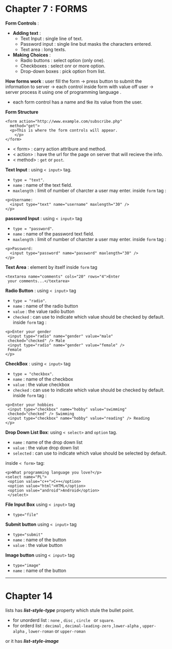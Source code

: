 # Chapter 7 : FORMS

**Form Controls** :
- **Adding text** : 
  - Text Input : single line of text.
  - Password input : single line but masks the characters entered.
  - Text area : long texts.
- **Making Choices** : 
  - Radio buttons : select option (only one).
  - Checkboxes : select onr or more option.
  - Drop-down boxes : pick option from list.

**How forms work** : 
user fill the form -> press button to submit the information to server -> each control inside form with value off user -> server process it using one of programming language .

- each form control has a name and tke its value from the user.

**Form Structure**
```
<form action="http://www.example.com/subscribe.php"
  method="get">
  <p>This is where the form controls will appear.
    </p>
</form>
```
- < form> : carry action attribure and method.
- < action> : have the url for the page on server that will recieve the info.
- < method> : `get` or `post`.

**Text Input** : 
using `< input>` tag.
- `type = "text"`.
- `name` : name of the text field.
- `maxlength` : limit of number of charcter a user may enter. 
inside `form` tag :

```
<p>Username:
  <input type="text" name="username" maxlength="30" />
</p>
```

**password Input** : 
using `< input>` tag
- `type = "password"`.
- `name` : name of the password text field.
- `maxlength` : limit of number of charcter a user may enter. 
inside `form` tag :

```
<p>Password:
  <input type="password" name="password" maxlength="30" />
</p>
```
 
**Text Area** : element by itself
inside `form` tag
```
<textarea name="comments" cols="20" rows="4">Enter
 your comments...</textarea>
```

**Radio Button** :
using `< input>` tag
- `type = "radio"`.
- `name` : name of the radio button
- `value` : the value radio button
- `checked` : can use to indicate which value should be checked by default.
inside `form` tag :
```
<p>Enter your gender
 <input type="radio" name="gender" value="male"
 checked="checked" /> Male
 <input type="radio" name="gender" value="female" />
 Female
</p>
```

**CheckBox** :
using `< input>` tag
- `type = "checkbox"`.
- `name` : name of the checkbox
- `value` : the value checkbox
- `checked` : can use to indicate which value should be checked by default.
inside `form` tag :
```
<p>Enter your hobbies
 <input type="checkbox" name="hobby" value="swimming"
 checked="checked" /> Swimming
 <input type="checkbox" name="hobby" value="reading" /> Reading
</p>
```

**Drop Down List Box**:
using `< select>` and `option` tag.
- `name` : name of the drop down list
- `value` : the value drop down list
- `selected` : can use to indicate which value should be selected by default.

inside `< form>` tag:


```
<p>What programming language you love?</p>
<select name="PL">
 <option value="c++">C++</option>
 <option value="html">HTML</option>
 <option value="android">Android</option>
 </select>
```
**File Input Box**
using `< input>` tag
- `type="file"`

**Submit button**
using `< input>` tag
- `type="submit"`
- `name` : name of the button
- `value` : the value button

**Image button**
using `< input>` tag
- `type="image"`
- `name` : name of the button

-----------------------------------------------------
# Chapter 14 

lists has ***list-style-type*** property which stule the bullet point.

- for unorderd list : `none` , `disc` , `circle ` or `square`.
- for orderd list : `decimal` , `decimal-leading-zero` ,`lower-alpha` , `upper-alpha` , `lower-roman` or `upper-roman`

or it has ***list-style-image***

